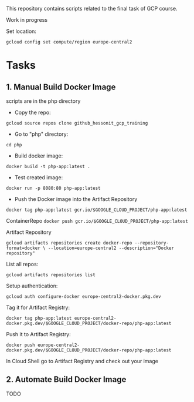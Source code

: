 This repository contains scripts related to the final task of GCP course.


Work in progress

Set location:

`gcloud config set compute/region europe-central2`


# Tasks
## 1. Manual Build Docker Image
scripts are in the php directory

- Copy the repo: 

`gcloud source repos clone github_hessonit_gcp_training`

- Go to "php" directory:

`cd php`

- Build docker image:

`docker build -t php-app:latest .`

- Test created image:

`docker run -p 8080:80 php-app:latest `

- Push the Docker image into the Artifact Repository

`docker tag php-app:latest gcr.io/$GOOGLE_CLOUD_PROJECT/php-app:latest`

ContainerRepo `docker push gcr.io/$GOOGLE_CLOUD_PROJECT/php-app:latest`

Artifact Repository

`gcloud artifacts repositories create docker-repo --repository-format=docker \
--location=europe-central2 --description="Docker repository"`

List all repos:

`gcloud artifacts repositories list`

Setup authentication:

`gcloud auth configure-docker europe-central2-docker.pkg.dev`


Tag it for Artifact Registry:

`docker tag php-app:latest
europe-central2-docker.pkg.dev/$GOOGLE_CLOUD_PROJECT/docker-repo/php-app:latest`

Push it to Artifact Registry:

`docker push europe-central2-docker.pkg.dev/$GOOGLE_CLOUD_PROJECT/docker-repo/php-app:latest`

In Cloud Shell go to Artifact Registry and check out your image

## 2. Automate Build Docker Image 
TODO





